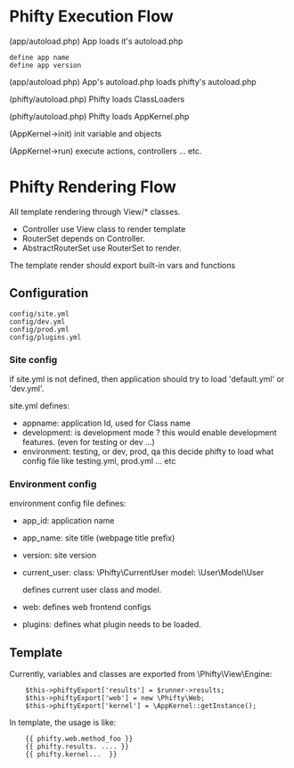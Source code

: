 



# Phifty Execution Flow

(app/autoload.php) App loads it's autoload.php

    define app name 
    define app version

(app/autoload.php)    App's autoload.php loads phifty's autoload.php

(phifty/autoload.php) Phifty loads ClassLoaders

(phifty/autoload.php) Phifty loads AppKernel.php


(AppKernel->init)    init variable and objects

(AppKernel->run)     execute actions, controllers ... etc. 


# Phifty Rendering Flow

All template rendering through View/* classes.

* Controller use View class to render template
* RouterSet depends on Controller.
* AbstractRouterSet use RouterSet to render.

The template render should export built-in vars and functions

## Configuration

    config/site.yml
    config/dev.yml
    config/prod.yml
    config/plugins.yml

### Site config

if site.yml is not defined, then application should try to load 'default.yml' or 'dev.yml'.

site.yml defines:

- appname: application Id, used for Class name
- development: is development mode ? this would enable development features. (even for testing or dev ...)
- environment: testing, or dev, prod, qa
     this decide phifty to load what config file like testing.yml, prod.yml ... etc

### Environment config 

environment config file defines:

- app_id: application name
- app_name: site title (webpage title prefix)
- version:  site version
- current_user:
    class: \Phifty\CurrentUser
    model: \User\Model\User

    defines current user class and model.

- web:
    defines web frontend configs

- plugins:
    defines what plugin needs to be loaded.


## Template 

Currently, variables and classes are exported from \Phifty\View\Engine:

        $this->phiftyExport['results'] = $runner->results;
        $this->phiftyExport['web'] = new \Phifty\Web;
		$this->phiftyExport['kernel'] = \AppKernel::getInstance();

In template, the usage is like:

        {{ phifty.web.method_foo }}
        {{ phifty.results. .... }}
        {{ phifty.kernel...  }}




